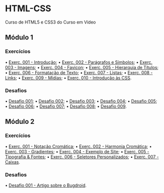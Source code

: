 # HTML-CSS
Curso de HTML5 e CSS3 do Curso em Vídeo

<h2>Módulo 1</h2>

<h3>Exercícios</h3>
• <a href="Módulo01/Exercícios/ex001-Intro/index.html" target="_blank" rel="author">Exerc. 001 - Introdução</a>;  
• <a href="Módulo01/Exercícios/ex002-Parágrafos&Símbolos/index.html" target="_blank" rel="author">Exerc. 002 - Parágrafos e Símbolos</a>;  
• <a href="Módulo01/Exercícios/ex003-Imagens/index.html" target="_blank" rel="author">Exerc. 003 - Imagens</a>;  
• <a href="Módulo01/Exercícios/ex004-Favicon/index.html" target="_blank" rel="author">Exerc. 004 - Favicon</a>;  
• <a href="Módulo01/Exercícios/ex005-Títulos/index.html" target="_blank" rel="author">Exerc. 005 - Hierarquia de Títulos</a>;  
• <a href="Módulo01/Exercícios/ex006-FormataçãoTextual/index.html" target="_blank" rel="author">Exerc. 006 - Formatação de Texto</a>;  
• <a href="Módulo01/Exercícios/ex007-Listas/index.html" target="_blank" rel="author">Exerc. 007 - Listas</a>;  
• <a href="Módulo01/Exercícios/ex008-Links/index.html" target="_blank" rel="author">Exerc. 008 - Links</a>;  
• <a href="Módulo01/Exercícios/ex009-Mídias/index.html" target="_blank" rel="author">Exerc. 009 - Mídias</a>;  
• <a href="Módulo01/Exercícios/ex010-CSS/index.html" target="_blank" rel="author">Exerc. 010 - Introdução às CSS</a>.  

<h3>Desafios</h3>
• <a href="Módulo01/Desafios/des001/index.html" target="_blank" rel="author">Desafio 001</a>;  
• <a href="Módulo01/Desafios/des002/index.html" target="_blank" rel="author">Desafio 002</a>;  
• <a href="Módulo01/Desafios/des003/index.html" target="_blank" rel="author">Desafio 003</a>;  
• <a href="Módulo01/Desafios/des004/index.html" target="_blank" rel="author">Desafio 004</a>;  
• <a href="Módulo01/Desafios/des005/index.html" target="_blank" rel="author">Desafio 005</a>;  
• <a href="Módulo01/Desafios/des006/index.html" target="_blank" rel="author">Desafio 006</a>;  
• <a href="Módulo01/Desafios/des007/index.html" target="_blank" rel="author">Desafio 007</a>;  
• <a href="Módulo01/Desafios/des008/index.html" target="_blank" rel="author">Desafio 008</a>;  
• <a href="Módulo01/Desafios/des009/index.html" target="_blank" rel="author">Desafio 009</a>.  


<h2>Módulo 2</h2>

<h3>Exercícios</h3>
• <a href="Módulo02/Exercícios/ex001-NotaçãoCromática/index.html" target="_blank" rel="author">Exerc. 001 - Notação Cromática</a>;  
• <a href="Módulo02/Exercícios/ex002-HarmoniaCromática/index.html" target="_blank" rel="author">Exerc. 002 - Harmonia Cromática</a>;  
• <a href="Módulo02/Exercícios/ex003-Gradientes/index.html" target="_blank" rel="author">Exerc. 003 - Gradientes</a>;  
• <a href="Módulo02/Exercícios/ex004-Exemplo/index.html" target="_blank" rel="author">Exerc. 004 - Exemplo de Site</a>;  
• <a href="Módulo02/Exercícios/ex005-Fontes&Tipografia/index.html" target="_blank" rel="author">Exerc. 005 - Tipografia & Fontes</a>;  
• <a href="Módulo02/Exercícios/ex006-SeletoresPersonalizados/index.html" target="_blank" rel="author">Exerc. 006 - Seletores Personalizados</a>;  
• <a href="Módulo02/Exercícios/ex007-Caixas/index.html" target="_blank" rel="author">Exerc. 007 - Caixas</a>.  

<h3>Desafios</h3>
• <a href="Módulo02/Desafios/des001-BugDroid/index.html" target="_blank" rel="author">Desafio 001 - Artigo sobre o Bugdroid</a>.  